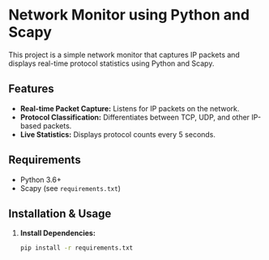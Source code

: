 # Network Monitor using Python and Scapy

This project is a simple network monitor that captures IP packets and displays real-time protocol statistics using Python and Scapy.

## Features
- **Real-time Packet Capture:** Listens for IP packets on the network.
- **Protocol Classification:** Differentiates between TCP, UDP, and other IP-based packets.
- **Live Statistics:** Displays protocol counts every 5 seconds.

## Requirements
- Python 3.6+
- Scapy (see `requirements.txt`)

## Installation & Usage

1. **Install Dependencies:**
   ```bash
   pip install -r requirements.txt
